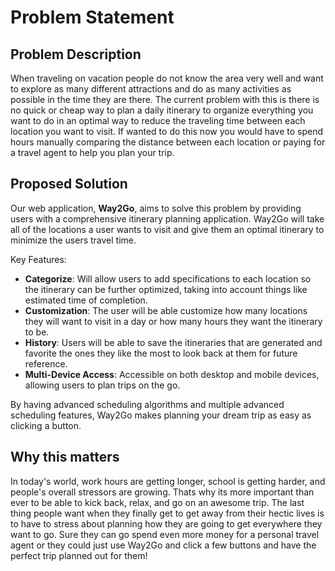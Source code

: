 # Problem Statement

## Problem Description
When traveling on vacation people do not know the area very well and want to explore as many different attractions and do
as many activities as possible in the time they are there. The current problem with this is there is no quick or cheap way to
plan a daily itinerary to organize everything you want to do in an optimal way to reduce the traveling time between each location you want to visit.
If wanted to do this now you would have to spend hours manually comparing the distance between each location or
paying for a travel agent to help you plan your trip.

## Proposed Solution

Our web application, **Way2Go**, aims to solve this problem by providing users with a comprehensive itinerary planning application.
Way2Go will take all of the locations a user wants to visit and give them an optimal itinerary to minimize the users travel time.

Key Features:

- **Categorize**: Will allow users to add specifications to each location so the itinerary can be further optimized, taking into account things like estimated time of completion.
- **Customization**: The user will be able customize how many locations they will want to visit in a day or how many hours they want the itinerary to be.
- **History**: Users will be able to save the itineraries that are generated and favorite the ones they like the most to look back at them for future reference.
- **Multi-Device Access**: Accessible on both desktop and mobile devices, allowing users to plan trips on the go.

By having advanced scheduling algorithms and multiple advanced scheduling features, Way2Go makes planning your dream trip as easy as clicking a button.

## Why this matters

In today's world, work hours are getting longer, school is getting harder, and people's overall stressors are growing. Thats why its more important than ever to be able
to kick back, relax, and go on an awesome trip. The last thing people want when they finally get to get away from their hectic lives is to have to stress about planning how
they are going to get everywhere they want to go. Sure they can go spend even more money for a personal travel agent or they could just use Way2Go and click a few buttons and
have the perfect trip planned out for them!
